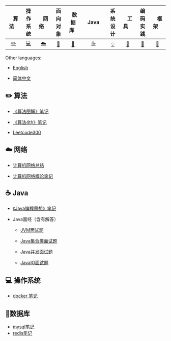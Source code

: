 | &nbsp;&nbsp;&nbsp;算法&nbsp;&nbsp;&nbsp; | 操作系统 | &nbsp;&nbsp;&nbsp;网络&nbsp;&nbsp;&nbsp; | 面向对象 | &nbsp;&nbsp;数据库&nbsp;&nbsp; | &nbsp;&nbsp;&nbsp;Java&nbsp;&nbsp;&nbsp; | 系统设计 | &nbsp;&nbsp;&nbsp;工具&nbsp;&nbsp;&nbsp; | 编码实践 | &nbsp;&nbsp;&nbsp;框架&nbsp;&nbsp;&nbsp; |
| :--------: | :---------: | :---------: | :---------: | :---------: | :---------:| :---------: | :-------: | :-------:| :------:|
| [:pencil2:](#pencil2-算法) | [:computer:](#computer-操作系统)|[:cloud:](#cloud-网络) | [:art:](#art-面向对象) |[:floppy_disk:](#floppy_disk-数据库)|  [:coffee:](#coffee-java)| [:bulb:](#bulb-系统设计)| [:wrench:](#wrench-工具)| [:watermelon:](#watermelon-编码实践)| [:rocket:](#rocket-框架) |


Other languages:

- [English](README.en-US.md)

- [简体中文](README.md)

  

## :pencil2: 算法

- [《算法图解》笔记](https://github.com/xiantang/grokking_algorithms)

- [《算法4th》笔记](https://github.com/xiantang/algorithm)

- [ Leetcode300](https://github.com/xiantang/leetcode)

  

## :cloud: 网络

- [计算机网络总结](https://github.com/xiantang/Java-BackEnd-Notes/blob/master/doc/notes/network/internet.md)

- [计算机网络概论笔记]([https://github.com/xiantang/Java-BackEnd-Notes/blob/master/doc/notes/network/%E7%BD%91%E7%BB%9C%E6%A6%82%E8%AE%BA%E7%AC%94%E8%AE%B0.md)

  
  
  

## :coffee: Java

- [《Java编程思想》笔记](https://github.com/xiantang/Java-BackEnd-Notes/blob/master/doc/notes/java/think%20in%20java.md)

- Java面经（含有解答）
    * [JVM面试题](https://github.com/xiantang/Java-BackEnd-Notes/blob/master/doc/notes/java/JVM.md)  
    
    * [Java集合类面试题](https://github.com/xiantang/Java-BackEnd-Notes/blob/master/doc/notes/java/JavaCollection.md)
    
    * [Java并发面试题](https://github.com/xiantang/Java-BackEnd-Notes/blob/master/doc/notes/java/JavaConcurrent.md)
    
    * [JavaIO面试题](https://github.com/xiantang/Java-BackEnd-Notes/blob/master/doc/notes/java/JavaIO.md)   
    
      

## :computer: 操作系统

* [docker 笔记](<https://github.com/xiantang/Java-BackEnd-Notes/blob/master/doc/notes/linux/docker.md>)



## :floppy_disk:数据库

* [mysql笔记](https://github.com/xiantang/Java-BackEnd-Notes/tree/master/doc/notes/database/mysql)
* [redis笔记](https://github.com/xiantang/Java-BackEnd-Notes/tree/master/doc/notes/database/redis)

